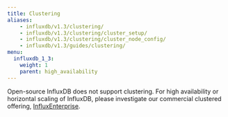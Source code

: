 ```yaml
---
title: Clustering
aliases:
    - influxdb/v1.3/clustering/
    - influxdb/v1.3/clustering/cluster_setup/
    - influxdb/v1.3/clustering/cluster_node_config/
    - influxdb/v1.3/guides/clustering/
menu:
  influxdb_1_3:
    weight: 1
    parent: high_availability
---
```


Open-source InfluxDB does not support clustering.
For high availability or horizontal scaling of InfluxDB, please investigate our
commercial clustered offering,
[InfluxEnterprise](/enterprise/v1.3/).
